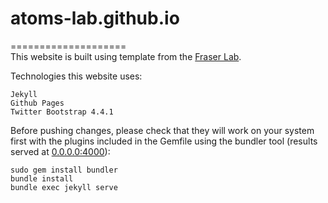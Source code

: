 # atoms-lab.github.io
====================
<br> This website is built using template from the <a href="https://fraserlab.com/2020/05/03/Clone-this-website/">Fraser Lab</a>.

Technologies this website uses:  

    Jekyll  
    Github Pages  
    Twitter Bootstrap 4.4.1

Before pushing changes, please check that they will work on your system first with the plugins included in the Gemfile using the bundler tool (results served at [0.0.0.0:4000](0.0.0.0:4000)):

    sudo gem install bundler
    bundle install
    bundle exec jekyll serve
    

